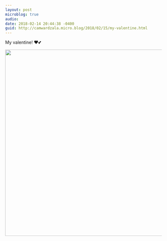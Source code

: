 ```yaml
---
layout: post
microblog: true
audio: 
date: 2018-02-14 20:44:38 -0400
guid: http://camwardzala.micro.blog/2018/02/15/my-valentine.html
---
```

My valentine! ♥️💕

<img src="http://www.camwardzala.com/uploads/2018/499339a22f.jpg" width="600" height="600" />
